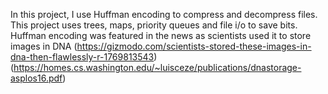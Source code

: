 In this project, I use Huffman encoding to compress and decompress files. This project uses trees, maps, priority queues and file i/o to save bits. Huffman encoding was featured in the news as scientists used it to store images in DNA (https://gizmodo.com/scientists-stored-these-images-in-dna-then-flawlessly-r-1769813543) (https://homes.cs.washington.edu/~luisceze/publications/dnastorage-asplos16.pdf)
